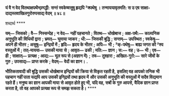 **यं वै न वेद वितथाक्षपथैभ्र्रमद्धी:** **सन्तं स्वकेष्वसुषु हृद्यपि ²क्पथेषु ।** **तन्माययावृतमति: स उ एव साक्षा-** **दाद्यस्तवाखिलगुरोरुपसाद्य वेदम् ॥ ४८॥** 

शब्दार्थ **** 

**यम्—** **जिसको** **; वै—** **निस्सन्देह** **; न वेद—** **नहीं पहचानते** **; वितथ—** **धोखेबाज** **; अक्ष-पथै:—** **काल्पनिक अनुभूति की** **विधियों द्वारा** **; भ्रमत्—** **घुमाया जाकर** **; धी:—** **जिसकी बुद्धि** **; सन्तम्—** **उपस्थित** **; स्वकेषु—** **अपने ही भीतर** **; असुषु—** **इन्द्रियों में** **; हृदि—** **हृदय के भीतर** **; अपि—** **भी** **; ²क्-पथेषु—** **बाह्य जगत की ²श्य वस्तुओं में** **; तत्-मायया—** **उसकी माया** **से** **; आवृत—** **ढकी** **; मति:—** **ज्ञान** **; स:—** **वह** **; उ—** **भी** **; एव—** **ही** **; साक्षात्—** **प्रत्यक्ष** **; आद्य:—** **मूल रूप से (अज्ञान में)** **;** **तव—** **तुश्हारा** **; अखिल-गुरो:—** **सारे जीवों के गुरु** **; उपसाद्य—** **प्राप्त करके** **; वेदम्—** **वेदों का ज्ञान।** **.** 

**भौतिकतावादी की बुद्धि उसकी धोखेबाज इन्द्रियों की क्रिया से विकृत रहती है,** **इसलिए वह आपको तनिक भी पहचान नहीं पाता यद्यपि आप उसकी इनि्द्रयों तथा हृदय में** **और उसकी अनुभूति की वस्तुओं में सदैव विद्यमान रहते हैं। मनुष्य का ज्ञान आपकी माया** **से आवृत होते हुए भी, यदि वह, सबों के गुरु आपसे, वैदिक ज्ञान प्राप्त करता है, तो वह** **आपको प्रत्यक्ष रूप से समझ सकता है।** **** 